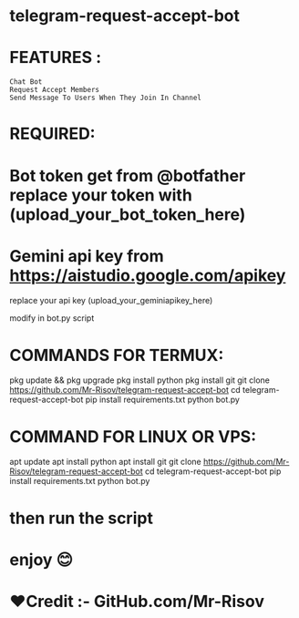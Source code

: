 # telegram-request-accept-bot
# FEATURES :

    Chat Bot
    Request Accept Members
    Send Message To Users When They Join In Channel 

 # REQUIRED:
         
 # Bot token get from @botfather replace your token with (upload_your_bot_token_here)

 # Gemini api key from https://aistudio.google.com/apikey

replace your api key (upload_your_geminiapikey_here)

 modify in bot.py script 

 # COMMANDS FOR TERMUX:

pkg update && pkg upgrade 
pkg install python
pkg install git
git clone https://github.com/Mr-Risov/telegram-request-accept-bot
cd telegram-request-accept-bot
pip install requirements.txt 
python bot.py

# COMMAND FOR LINUX OR VPS:
apt update 
apt install python 
apt install git
git clone https://github.com/Mr-Risov/telegram-request-accept-bot
cd telegram-request-accept-bot
pip install requirements.txt
python bot.py

# then run the script 
# enjoy 😊
# ❤️Credit :- GitHub.com/Mr-Risov
